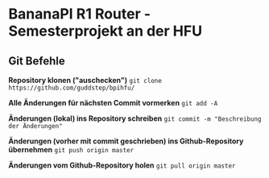 # BananaPI R1 Router - Semesterprojekt an der HFU

## Git Befehle
**Repository klonen ("auschecken")**
`git clone https://github.com/guddstep/bpihfu/`

**Alle Änderungen für nächsten Commit vormerken**
`git add -A`

**Änderungen (lokal) ins Repository schreiben**
`git commit -m "Beschreibung der Änderungen"`

**Änderungen (vorher mit commit geschrieben) ins Github-Repository übernehmen**
`git push origin master`

**Änderungen vom Github-Repository holen**
`git pull origin master`
